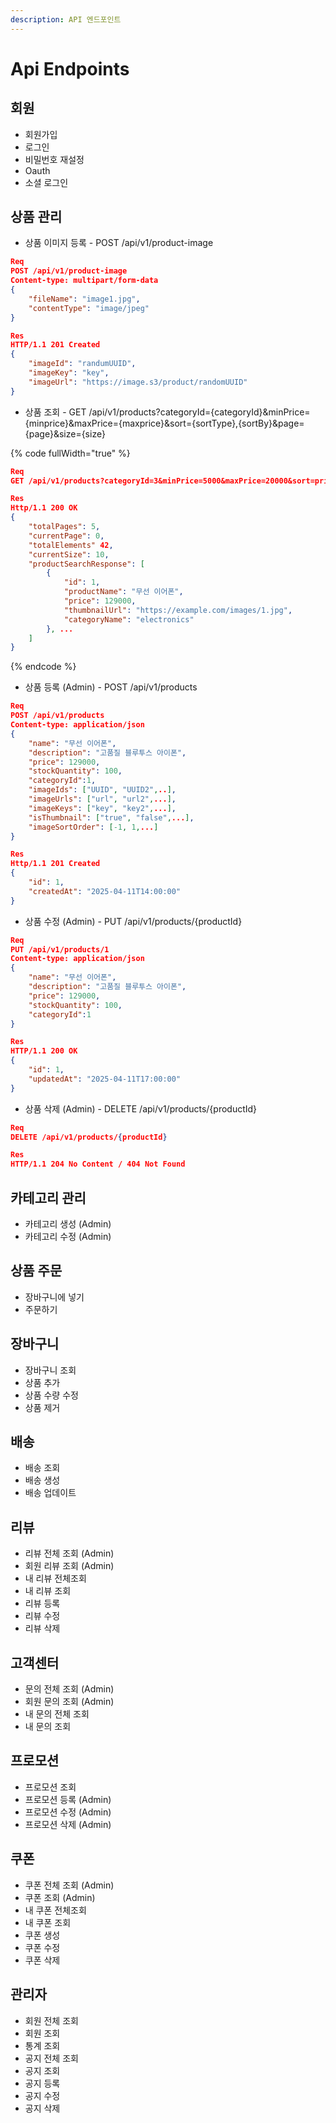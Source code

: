 ```yaml
---
description: API 엔드포인트
---
```


# Api Endpoints

## 회원

* 회원가입
* 로그인
* 비밀번호 재설정
* Oauth
* 소셜 로그인



## 상품 관리

* 상품 이미지 등록 - POST /api/v1/product-image

```json
Req
POST /api/v1/product-image
Content-type: multipart/form-data
{
    "fileName": "image1.jpg",
    "contentType": "image/jpeg"
}

Res
HTTP/1.1 201 Created
{
    "imageId": "randumUUID",
    "imageKey": "key",
    "imageUrl": "https://image.s3/product/randomUUID"
}
```



* 상품 조회 - GET /api/v1/products?categoryId={categoryId}\&minPrice={minprice}\&maxPrice={maxprice}\&sort={sortType},{sortBy}\&page={page}\&size={size}

{% code fullWidth="true" %}
```json
Req
GET /api/v1/products?categoryId=3&minPrice=5000&maxPrice=20000&sort=price,asc&page=0&size=10

Res
Http/1.1 200 OK
{    
    "totalPages": 5,
    "currentPage": 0,
    "totalElements" 42,
    "currentSize": 10,
    "productSearchResponse": [
        {
            "id": 1,
            "productName": "무선 이어폰",
            "price": 129000,
            "thumbnailUrl": "https://example.com/images/1.jpg",
            "categoryName": "electronics"
        }, ...
    ]
}
```
{% endcode %}



* 상품 등록 (Admin) - POST /api/v1/products

```json
Req
POST /api/v1/products
Content-type: application/json
{
    "name": "무선 이어폰",
    "description": "고품질 블루투스 아이폰",
    "price": 129000,
    "stockQuantity": 100,
    "categoryId":1,
    "imageIds": ["UUID", "UUID2",..],
    "imageUrls": ["url", "url2",...],
    "imageKeys": ["key", "key2",...],
    "isThumbnail": ["true", "false",...],
    "imageSortOrder": [-1, 1,...]
}

Res
Http/1.1 201 Created
{
    "id": 1,
    "createdAt": "2025-04-11T14:00:00"
}
```

* 상품 수정 (Admin) - PUT /api/v1/products/{productId}

```json
Req
PUT /api/v1/products/1
Content-type: application/json
{
    "name": "무선 이어폰",
    "description": "고품질 블루투스 아이폰",
    "price": 129000,
    "stockQuantity": 100,
    "categoryId":1
}

Res
HTTP/1.1 200 OK
{
    "id": 1,
    "updatedAt": "2025-04-11T17:00:00"
}
```

* 상품 삭제 (Admin) - DELETE /api/v1/products/{productId}

```json
Req
DELETE /api/v1/products/{productId}

Res
HTTP/1.1 204 No Content / 404 Not Found
```



## 카테고리 관리

* 카테고리 생성 (Admin)
* 카테고리 수정 (Admin)



## 상품 주문

* 장바구니에 넣기
* 주문하기



## 장바구니

* 장바구니 조회
* 상품 추가
* 상품 수량 수정
* 상품 제거



## 배송

* 배송 조회
* 배송 생성
* 배송 업데이트



## 리뷰&#x20;

* 리뷰 전체 조회  (Admin)
* 회원 리뷰 조회  (Admin)
* 내 리뷰 전체조회
* 내 리뷰 조회
* 리뷰 등록
* 리뷰 수정
* 리뷰 삭제



## 고객센터

* 문의 전체 조회 (Admin)
* 회원 문의 조회 (Admin)
* 내 문의 전체 조회
* 내 문의 조회



## 프로모션

* 프로모션 조회
* 프로모션 등록 (Admin)
* 프로모션 수정 (Admin)
* 프로모션 삭제 (Admin)



## 쿠폰

* 쿠폰 전체 조회 (Admin)
* 쿠폰 조회 (Admin)
* 내 쿠폰 전체조회
* 내 쿠폰 조회
* 쿠폰 생성
* 쿠폰 수정
* 쿠폰 삭제



## 관리자

* 회원 전체 조회
* 회원 조회
* 통계 조회
* 공지 전체 조회
* 공지 조회
* 공지 등록
* 공지 수정
* 공지 삭제





